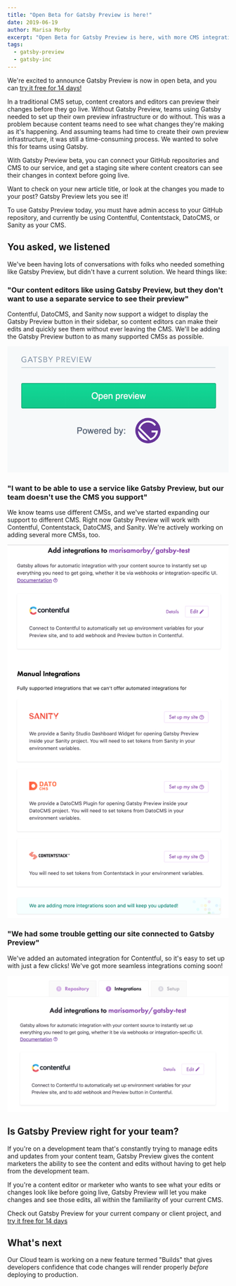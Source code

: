 ```yaml
---
title: "Open Beta for Gatsby Preview is here!"
date: 2019-06-19
author: Marisa Morby
excerpt: "Open Beta for Gatsby Preview is here, with more CMS integrations!"
tags:
  - gatsby-preview
  - gatsby-inc
---
```


We're excited to announce Gatsby Preview is now in open beta, and you can [try it free for 14 days!](https://www.gatsbyjs.com/preview)

In a traditional CMS setup, content creators and editors can preview their changes before they go live. Without Gatsby Preview, teams using Gatsby needed to set up their own preview infrastructure or do without. This was a problem because content teams need to see what changes they're making as it's happening. And assuming teams had time to create their own preview infrastructure, it was still a time-consuming process. We wanted to solve this for teams using Gatsby.

With Gatsby Preview beta, you can connect your GitHub repositories and CMS to our service, and get a staging site where content creators can see their changes in context before going live.

Want to check on your new article title, or look at the changes you made to your post? Gatsby Preview lets you see it!

To use Gatsby Preview today, you must have admin access to your GitHub repository, and currently be using Contentful, Contentstack, DatoCMS, or Sanity as your CMS.

## You asked, we listened

We've been having lots of conversations with folks who needed something like Gatsby Preview, but didn't have a current solution. We heard things like:

### "Our content editors like using Gatsby Preview, but they don't want to use a separate service to see their preview"

Contentful, DatoCMS, and Sanity now support a widget to display the Gatsby Preview button in their sidebar, so content editors can make their edits and quickly see them without ever leaving the CMS. We'll be adding the Gatsby Preview button to as many supported CMSs as possible.

![Gatsby Preview button in Contentful](./images/gatsby-preview-button.png)

### "I want to be able to use a service like Gatsby Preview, but our team doesn't use the CMS you support"

We know teams use different CMSs, and we've started expanding our support to different CMS. Right now Gatsby Preview will work with Contentful, Contentstack, DatoCMS, and Sanity. We're actively working on adding several more CMSs, too.

![Seamless and manual CMS integrations in Gatsby Preview](./images/all-integrations.png)

### "We had some trouble getting our site connected to Gatsby Preview"

We've added an automated integration for Contentful, so it's easy to set up with just a few clicks! We've got more seamless integrations coming soon!

![Seamless integration set up for Contentful](./images/seamless-integration.png)

## Is Gatsby Preview right for your team?

If you're on a development team that's constantly trying to manage edits and updates from your content team, Gatsby Preview gives the content marketers the ability to see the content and edits without having to get help from the development team.

If you're a content editor or marketer who wants to see what your edits or changes look like before going live, Gatsby Preview will let you make changes and see those edits, all within the familiarity of your current CMS.

Check out Gatsby Preview for your current company or client project, and [try it free for 14 days](https://www.gatsbyjs.com/preview)

## What's next

Our Cloud team is working on a new feature termed "Builds" that gives developers confidence that code changes will render properly _before_ deploying to production.
